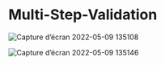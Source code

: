 # Multi-Step-Validation

![Capture d’écran 2022-05-09 135108](https://user-images.githubusercontent.com/89834824/167404463-2d89490d-d948-4a24-885d-e1466a71858a.png)

![Capture d’écran 2022-05-09 135146](https://user-images.githubusercontent.com/89834824/167404536-ea8626a5-2017-4c33-8009-1f112f38ea28.png)
